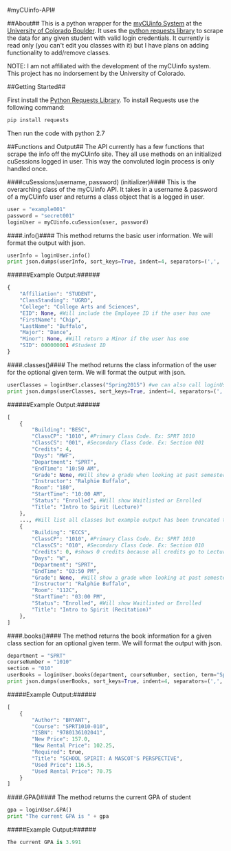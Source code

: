 #myCUinfo-API#

##About##
This is a python wrapper for the [myCUinfo System](http://mycuinfo.colorado.edu) at the [University of Colorado Boulder](http://colorado.edu). It uses the [python requests library](http://python-requests.org) to scrape the data for any given student with valid login credentials. It currently is read only (you can't edit you classes with it) but I have plans on adding functionality to add/remove classes.

NOTE: I am not affiliated with the development of the myCUinfo system. This project has no indorsement by the University of Colorado.

##Getting Started##

First install the [Python Requests Library](http://docs.python-requests.org/en/latest/). To install Requests use the following command:
```bash
pip install requests
```
Then run the code with python 2.7

##Functions and Output##
The API currently has a few functions that scrape the info off the myCUinfo site. They all use methods on an initialized cuSessions logged in user. This way the convoluted login process is only handled once.

####cuSessions(username, password) (initializer)####
This is the overarching class of the myCUinfo API. It takes in a username & password of a myCUinfo user and returns a class object that is a logged in user.
```python
user = "example001"
password = "secret001"
loginUser = myCUinfo.cuSession(user, password)
```

####.info()####
This method returns the basic user information. We will format the output with json.
```python
userInfo = loginUser.info()
print json.dumps(userInfo, sort_keys=True, indent=4, separators=(',', ':'))
```

######Example Output:######
```python
{
    "Affiliation": "STUDENT",
    "ClassStanding": "UGRD",
    "College": "College Arts and Sciences",
    "EID": None, #Will include the Employee ID if the user has one
    "FirstName": "Chip",
    "LastName": "Buffalo",
    "Major": "Dance",
    "Minor": None, #Will return a Minor if the user has one
    "SID": 000000001 #Student ID
}
```

####.classes()####
The method returns the class information of the user for the optional given term. We will format the output with json.
```python
userClasses = loginUser.classes("Spring2015") #we can also call loginUser.classes() and it will default to the current semester
print json.dumps(userClasses, sort_keys=True, indent=4, separators=(',', ':'))
```

######Example Output:######
```python
[
    {
        "Building": "BESC",
        "ClassCP": "1010", #Primary Class Code. Ex: SPRT 1010
        "ClassCS": "001", #Secondary Class Code. Ex: Section 001
        "Credits": 4,
        "Days": "MWF",
        "Department": "SPRT",
        "EndTime": "10:50 AM",
        "Grade": None, #Will show a grade when looking at past semesters
        "Instructor": "Ralphie Buffalo",
        "Room": "180",
        "StartTime": "10:00 AM",
        "Status": "Enrolled", #Will show Waitlisted or Enrolled
        "Title": "Intro to Spirit (Lecture)"
    },
    ..., #Will list all classes but example output has been truncated to two classes
    {
        "Building": "ECCS",
        "ClassCP": "1010", #Primary Class Code. Ex: SPRT 1010
        "ClassCS": "010", #Secondary Class Code. Ex: Section 010
        "Credits": 0, #shows 0 credits because all credits go to Lecture class
        "Days": "W",
        "Department": "SPRT",
        "EndTime": "03:50 PM",
        "Grade": None,  #Will show a grade when looking at past semesters
        "Instructor": "Ralphie Buffalo",
        "Room": "112C",
        "StartTime": "03:00 PM",
        "Status": "Enrolled", #Will show Waitlisted or Enrolled
        "Title": "Intro to Spirit (Recitation)"
    },
]
```

####.books()####
The method returns the book information for a given class section for an optional given term. We will format the output with json.
```python
department = "SPRT"
courseNumber = "1010"
section = "010"
userBooks = loginUser.books(department, courseNumber, section, term="Spring2015") #term is optional, will default to current semester.
print json.dumps(userBooks, sort_keys=True, indent=4, separators=(',', ':'))
```

#####Example Output:######
```python
[
    {
        "Author": "BRYANT",
        "Course": "SPRT1010-010",
        "ISBN": "9780136102041",
        "New Price": 157.0,
        "New Rental Price": 102.25,
        "Required": true,
        "Title": "SCHOOL SPIRIT: A MASCOT'S PERSPECTIVE",
        "Used Price": 116.5,
        "Used Rental Price": 70.75
    }
]
```

####.GPA()####
The method returns the current GPA of student
```python
gpa = loginUser.GPA()
print "The current GPA is " + gpa
```

#####Example Output:######
```python
The current GPA is 3.991
```
